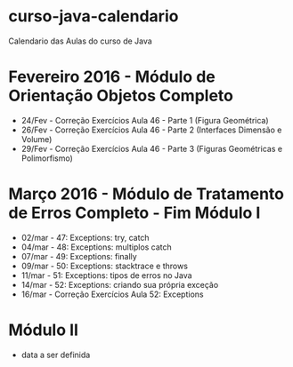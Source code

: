 # curso-java-calendario
Calendario das Aulas do curso de Java

# Fevereiro 2016 - Módulo de Orientação Objetos Completo
* 24/Fev - Correção Exercícios Aula 46 - Parte 1 (Figura Geométrica)
* 26/Fev - Correção Exercícios Aula 46 - Parte 2 (Interfaces Dimensão e Volume)
* 29/Fev - Correção Exercícios Aula 46 - Parte 3 (Figuras Geométricas e Polimorfismo)

# Março 2016 - Módulo de Tratamento de Erros Completo - Fim Módulo I
* 02/mar - 47: Exceptions: try, catch
* 04/mar - 48: Exceptions: multiplos catch
* 07/mar - 49: Exceptions: finally
* 09/mar - 50: Exceptions: stacktrace e throws
* 11/mar - 51: Exceptions: tipos de erros no Java
* 14/mar - 52: Exceptions: criando sua própria exceção
* 16/mar - Correção Exercícios Aula 52: Exceptions

# Módulo II 
* data a ser definida
